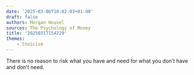 ```yaml
---
date: '2025-03-06T10:02:03+01:00'
draft: false
authors: Morgan Housel
sources: The Psychology of Money
title: '20250317154229'
themes:
    - Stoicism
---
```

There is no reason to risk what you have and need for what you don’t have and don’t need.
